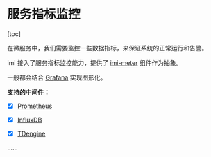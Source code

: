 # 服务指标监控

[toc]

在微服务中，我们需要监控一些数据指标，来保证系统的正常运行和告警。

imi 接入了服务指标监控能力，提供了 [imi-meter](https://github.com/imiphp/imi-meter) 组件作为抽象。

一般都会结合 [Grafana](https://github.com/grafana/grafana) 实现图形化。

**支持的中间件：**

* [x] [Prometheus](/v3.0/components/meter/prometheus.html)

* [x] [InfluxDB](/v3.0/components/meter/influxdb.html)

* [x] [TDengine](/v3.0/components/meter/tdengine.html)

……
